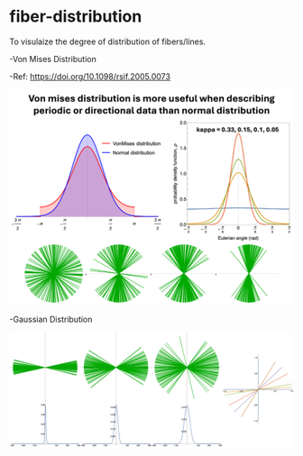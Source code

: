# fiber-distribution
To visulaize the degree of distribution of fibers/lines.

-Von Mises Distribution

-Ref: https://doi.org/10.1098/rsif.2005.0073

<div align="center">
  <img width="800" src="https://github.com/JasonL1422/fiber-distribution/blob/main/VonMisesDist.png" />
</div>

-Gaussian Distribution

<div align="center">
  <img width="800" src="https://github.com/JasonL1422/Images/blob/main/fiber%20distribution.png" />
</div>
